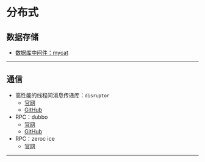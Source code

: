 #   分布式

##  数据存储
-   [数据库中间件：mycat](http://www.mycat.io/)

----

##  通信
-   高性能的线程间消息传递库：`disruptor`
    -   [官网](http://lmax-exchange.github.io/disruptor/)
    -   [GitHub](https://github.com/LMAX-Exchange/disruptor)
-   RPC：dubbo
    -   [官网](http://dubbo.incubator.apache.org/#!/?lang=en-us)
    -   [GitHub](https://github.com/apache/incubator-dubbo)
-   RPC：zeroc ice
    -   [官网](https://zeroc.com/)

----



